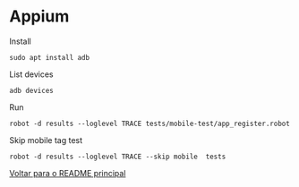 # Appium

Install

```
sudo apt install adb
```

List devices

```
adb devices
```

Run

```
robot -d results --loglevel TRACE tests/mobile-test/app_register.robot
```

Skip mobile tag test

```
robot -d results --loglevel TRACE --skip mobile  tests
```

[Voltar para o README principal](../README.md)
